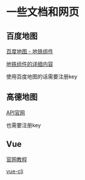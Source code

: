 # 一些文档和网页

## 百度地图

[百度地图 - 地铁组件](http://wiki.lbsyun.baidu.com/wiki/index.php?title=webcomponent/guide/subway)

[地铁组件的详细内容](http://lbsyun.baidu.com/cms/jsapi/reference/subway.html)

使用百度地图的话需要注册key

## 高德地图

[API官网](https://lbs.amap.com/)

也需要注册key

## Vue

[官网教程](https://cn.vuejs.org/index.html)

[vue-cli](https://cli.vuejs.org/zh/)
